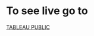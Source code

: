 # To see live go to 
[TABLEAU PUBLIC](https://public.tableau.com/app/profile/abu.nayem/viz/WineReviewAnalysis/Dashboard)
